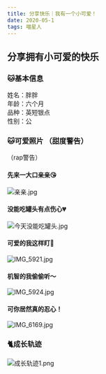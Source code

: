 ```yaml
---
title: 分享快乐｜我有一个小可爱！
date: 2020-05-1 
tags: 喵星人
---
```

## 分享拥有小可爱的快乐
### 🐱基本信息 
姓名：胖胖  
年龄：六个月  
品种：英短银点   
性别：公
### 🐱可爱照片 （甜度警告）
（rap警告）
#### 先来一大口亲亲😘
![亲亲.jpg](https://i.loli.net/2020/05/04/rNvLItUnZRl6Ck3.jpg)
#### 没能吃罐头有点伤心💔
![今天没能吃罐头.jpg](https://i.loli.net/2020/05/04/4tKpxyYlUHZqIzP.jpg)
#### 可爱的我这样盯👀
![IMG_5921.jpg](https://i.loli.net/2020/05/04/E1gvsf5TLOHIdaj.jpg)
#### 机智的我偷偷听～
![IMG_5924.jpg](https://i.loli.net/2020/05/04/SR9jGIxfD72iMY8.jpg)
#### 可你居然真的忍心！        
![IMG_6169.jpg](https://i.loli.net/2020/05/04/wWmQCr96IV2aqRl.jpg)
### 🐈成长轨迹
![成长轨迹1.png](https://i.loli.net/2020/05/04/pnrwHaszuGNZMEC.png)